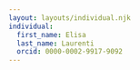 ```yaml
---
layout: layouts/individual.njk
individual:
  first_name: Elisa
  last_name: Laurenti
  orcid: 0000-0002-9917-9092
---
```

